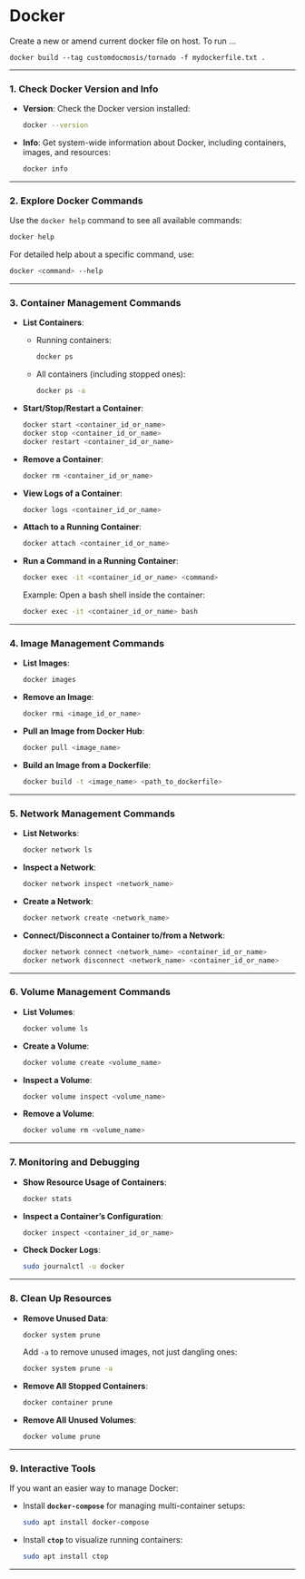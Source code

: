 # Docker


Create a new or amend current docker file on host. To run ...

`docker build --tag customdocmosis/tornado -f mydockerfile.txt .`

---

### 1. **Check Docker Version and Info**
- **Version**: Check the Docker version installed:
  ```bash
  docker --version
  ```
- **Info**: Get system-wide information about Docker, including containers, images, and resources:
  ```bash
  docker info
  ```

---

### 2. **Explore Docker Commands**
Use the `docker help` command to see all available commands:
```bash
docker help
```

For detailed help about a specific command, use:
```bash
docker <command> --help
```

---

### 3. **Container Management Commands**
- **List Containers**:
  - Running containers:
    ```bash
    docker ps
    ```
  - All containers (including stopped ones):
    ```bash
    docker ps -a
    ```

- **Start/Stop/Restart a Container**:
  ```bash
  docker start <container_id_or_name>
  docker stop <container_id_or_name>
  docker restart <container_id_or_name>
  ```

- **Remove a Container**:
  ```bash
  docker rm <container_id_or_name>
  ```

- **View Logs of a Container**:
  ```bash
  docker logs <container_id_or_name>
  ```

- **Attach to a Running Container**:
  ```bash
  docker attach <container_id_or_name>
  ```

- **Run a Command in a Running Container**:
  ```bash
  docker exec -it <container_id_or_name> <command>
  ```
  Example: Open a bash shell inside the container:
  ```bash
  docker exec -it <container_id_or_name> bash
  ```

---

### 4. **Image Management Commands**
- **List Images**:
  ```bash
  docker images
  ```

- **Remove an Image**:
  ```bash
  docker rmi <image_id_or_name>
  ```

- **Pull an Image from Docker Hub**:
  ```bash
  docker pull <image_name>
  ```

- **Build an Image from a Dockerfile**:
  ```bash
  docker build -t <image_name> <path_to_dockerfile>
  ```

---

### 5. **Network Management Commands**
- **List Networks**:
  ```bash
  docker network ls
  ```

- **Inspect a Network**:
  ```bash
  docker network inspect <network_name>
  ```

- **Create a Network**:
  ```bash
  docker network create <network_name>
  ```

- **Connect/Disconnect a Container to/from a Network**:
  ```bash
  docker network connect <network_name> <container_id_or_name>
  docker network disconnect <network_name> <container_id_or_name>
  ```

---

### 6. **Volume Management Commands**
- **List Volumes**:
  ```bash
  docker volume ls
  ```

- **Create a Volume**:
  ```bash
  docker volume create <volume_name>
  ```

- **Inspect a Volume**:
  ```bash
  docker volume inspect <volume_name>
  ```

- **Remove a Volume**:
  ```bash
  docker volume rm <volume_name>
  ```

---

### 7. **Monitoring and Debugging**
- **Show Resource Usage of Containers**:
  ```bash
  docker stats
  ```

- **Inspect a Container’s Configuration**:
  ```bash
  docker inspect <container_id_or_name>
  ```

- **Check Docker Logs**:
  ```bash
  sudo journalctl -u docker
  ```

---

### 8. **Clean Up Resources**
- **Remove Unused Data**:
  ```bash
  docker system prune
  ```
  Add `-a` to remove unused images, not just dangling ones:
  ```bash
  docker system prune -a
  ```

- **Remove All Stopped Containers**:
  ```bash
  docker container prune
  ```

- **Remove All Unused Volumes**:
  ```bash
  docker volume prune
  ```

---

### 9. **Interactive Tools**
If you want an easier way to manage Docker:
- Install **`docker-compose`** for managing multi-container setups:
  ```bash
  sudo apt install docker-compose
  ```

- Install **`ctop`** to visualize running containers:
  ```bash
  sudo apt install ctop
  ```

---
